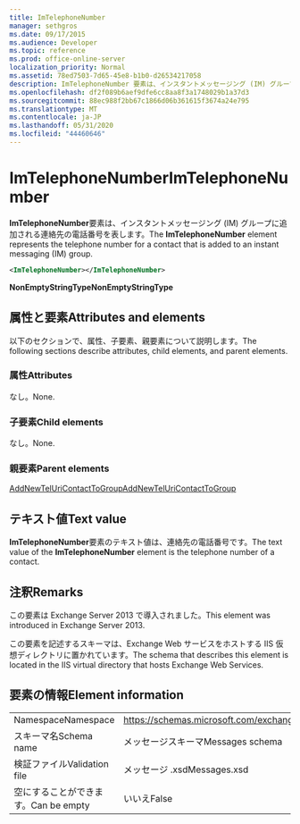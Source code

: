 ```yaml
---
title: ImTelephoneNumber
manager: sethgros
ms.date: 09/17/2015
ms.audience: Developer
ms.topic: reference
ms.prod: office-online-server
localization_priority: Normal
ms.assetid: 78ed7503-7d65-45e8-b1b0-d26534217058
description: ImTelephoneNumber 要素は、インスタントメッセージング (IM) グループに追加される連絡先の電話番号を表します。
ms.openlocfilehash: df2f089b6aef9dfe6cc8aa8f3a1748029b1a37d3
ms.sourcegitcommit: 88ec988f2bb67c1866d06b361615f3674a24e795
ms.translationtype: MT
ms.contentlocale: ja-JP
ms.lasthandoff: 05/31/2020
ms.locfileid: "44460646"
---
```

# <a name="imtelephonenumber"></a><span data-ttu-id="c8adb-103">ImTelephoneNumber</span><span class="sxs-lookup"><span data-stu-id="c8adb-103">ImTelephoneNumber</span></span>

<span data-ttu-id="c8adb-104">**ImTelephoneNumber**要素は、インスタントメッセージング (IM) グループに追加される連絡先の電話番号を表します。</span><span class="sxs-lookup"><span data-stu-id="c8adb-104">The **ImTelephoneNumber** element represents the telephone number for a contact that is added to an instant messaging (IM) group.</span></span> 
  
```XML
<ImTelephoneNumber></ImTelephoneNumber>
```

 <span data-ttu-id="c8adb-105">**NonEmptyStringType**</span><span class="sxs-lookup"><span data-stu-id="c8adb-105">**NonEmptyStringType**</span></span>
## <a name="attributes-and-elements"></a><span data-ttu-id="c8adb-106">属性と要素</span><span class="sxs-lookup"><span data-stu-id="c8adb-106">Attributes and elements</span></span>

<span data-ttu-id="c8adb-107">以下のセクションで、属性、子要素、親要素について説明します。</span><span class="sxs-lookup"><span data-stu-id="c8adb-107">The following sections describe attributes, child elements, and parent elements.</span></span>
  
### <a name="attributes"></a><span data-ttu-id="c8adb-108">属性</span><span class="sxs-lookup"><span data-stu-id="c8adb-108">Attributes</span></span>

<span data-ttu-id="c8adb-109">なし。</span><span class="sxs-lookup"><span data-stu-id="c8adb-109">None.</span></span>
  
### <a name="child-elements"></a><span data-ttu-id="c8adb-110">子要素</span><span class="sxs-lookup"><span data-stu-id="c8adb-110">Child elements</span></span>

<span data-ttu-id="c8adb-111">なし。</span><span class="sxs-lookup"><span data-stu-id="c8adb-111">None.</span></span>
  
### <a name="parent-elements"></a><span data-ttu-id="c8adb-112">親要素</span><span class="sxs-lookup"><span data-stu-id="c8adb-112">Parent elements</span></span>

[<span data-ttu-id="c8adb-113">AddNewTelUriContactToGroup</span><span class="sxs-lookup"><span data-stu-id="c8adb-113">AddNewTelUriContactToGroup</span></span>](addnewteluricontacttogroup.md)
  
## <a name="text-value"></a><span data-ttu-id="c8adb-114">テキスト値</span><span class="sxs-lookup"><span data-stu-id="c8adb-114">Text value</span></span>

<span data-ttu-id="c8adb-115">**ImTelephoneNumber**要素のテキスト値は、連絡先の電話番号です。</span><span class="sxs-lookup"><span data-stu-id="c8adb-115">The text value of the **ImTelephoneNumber** element is the telephone number of a contact.</span></span> 
  
## <a name="remarks"></a><span data-ttu-id="c8adb-116">注釈</span><span class="sxs-lookup"><span data-stu-id="c8adb-116">Remarks</span></span>

<span data-ttu-id="c8adb-117">この要素は Exchange Server 2013 で導入されました。</span><span class="sxs-lookup"><span data-stu-id="c8adb-117">This element was introduced in Exchange Server 2013.</span></span>
  
<span data-ttu-id="c8adb-118">この要素を記述するスキーマは、Exchange Web サービスをホストする IIS 仮想ディレクトリに置かれています。</span><span class="sxs-lookup"><span data-stu-id="c8adb-118">The schema that describes this element is located in the IIS virtual directory that hosts Exchange Web Services.</span></span>
  
## <a name="element-information"></a><span data-ttu-id="c8adb-119">要素の情報</span><span class="sxs-lookup"><span data-stu-id="c8adb-119">Element information</span></span>

|||
|:-----|:-----|
|<span data-ttu-id="c8adb-120">Namespace</span><span class="sxs-lookup"><span data-stu-id="c8adb-120">Namespace</span></span>  <br/> |https://schemas.microsoft.com/exchange/services/2006/messages  <br/> |
|<span data-ttu-id="c8adb-121">スキーマ名</span><span class="sxs-lookup"><span data-stu-id="c8adb-121">Schema name</span></span>  <br/> |<span data-ttu-id="c8adb-122">メッセージスキーマ</span><span class="sxs-lookup"><span data-stu-id="c8adb-122">Messages schema</span></span>  <br/> |
|<span data-ttu-id="c8adb-123">検証ファイル</span><span class="sxs-lookup"><span data-stu-id="c8adb-123">Validation file</span></span>  <br/> |<span data-ttu-id="c8adb-124">メッセージ .xsd</span><span class="sxs-lookup"><span data-stu-id="c8adb-124">Messages.xsd</span></span>  <br/> |
|<span data-ttu-id="c8adb-125">空にすることができます。</span><span class="sxs-lookup"><span data-stu-id="c8adb-125">Can be empty</span></span>  <br/> |<span data-ttu-id="c8adb-126">いいえ</span><span class="sxs-lookup"><span data-stu-id="c8adb-126">False</span></span>  <br/> |
   

